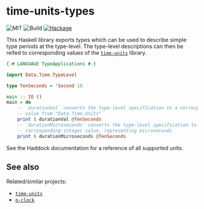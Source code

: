 # time-units-types

![MIT](https://img.shields.io/github/license/mbg/time-units-types)
![Build](https://github.com/mbg/time-units-types/workflows/build/badge.svg?branch=main)
[![Hackage](https://img.shields.io/hackage/v/time-units-types)](https://hackage.haskell.org/package/time-units-types)

This Haskell library exports types which can be used to describe simple type periods at the type-level. The type-level descriptions can then be reifed to corresponding values of the [`time-units`](https://hackage.haskell.org/package/time-units) library.

```haskell
{-# LANGUAGE TypeApplications #-}

import Data.Time.TypeLevel

type TenSeconds = 'Second 10

main :: IO ()
main = do
    -- `durationVal` converts the type-level specification to a corresponding
    -- value from "Data.Time.Units"
    print $ durationVal @TenSeconds
    -- `durationMicroseconds` converts the type-level specification to a
    -- corresponding integer value, representing microseconds
    print $ durationMicroseconds @TenSeconds
```

See the Haddock documentation for a reference of all supported units.

## See also

Related/similar projects:

- [`time-units`](https://hackage.haskell.org/package/time-units)
- [`o-clock`](https://hackage.haskell.org/package/o-clock)
